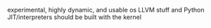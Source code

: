 experimental, highly dynamic, and usable os
LLVM stuff and Python JIT/interpreters should be built with the kernel
